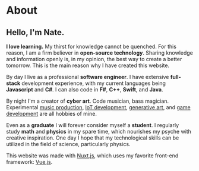 About
====================

Hello, I'm Nate.
---------------------

**I love learning.** My thirst for knowledge cannot be quenched. For this reason, I am a firm believer in **open-source technology**. Sharing knowledge and information openly is, in my opinion, the best way to create a better tomorrow. This is the main reason why I have created this website.

By day I live as a professional **software engineer**. I have extensive **full-stack** development experience, with my current languages being **Javascript** and **C#**. I can also code in **F#**, **C++**, **Swift**, and **Java**.

By night I'm a creator of **cyber art**. Code musician, bass magician. Experimental [music production](https://www.soundcloud.com/vyjl), [IoT development](https://github.com/NateTheGreatt/led-controller), [generative art](https://github.com/NateTheGreatt/harmonoscope), and [game development](https://github.com/NateTheGreatt/Project-Utopia) are all hobbies of mine.

Even as a **graduate** I will forever consider myself a **student**. I regularly study **math** and **physics** in my spare time, which nourishes my psyche with creative inspiration. One day I hope that my technological skills can be utilized in the field of science, particularly physics.

This website was made with [Nuxt.js](https://nuxtjs.org), which uses my favorite front-end framework: [Vue.js](https://vuejs.org).
